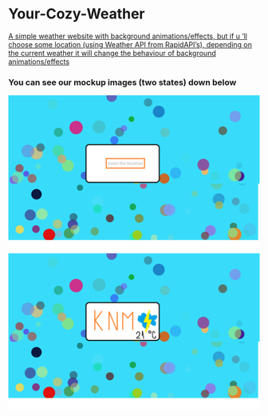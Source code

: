 # Your-Cozy-Weather

<p><u> A simple weather website with background animations/effects, but if u ’ll choose some location (using Weather API from RapidAPI’s), depending on the current weather it will change the behaviour of background animations/effects </u></p>
<h3> You can see our mockup images (two states) down below</h1>

<img src="first img.png"/>
<img src="second img.png"/>
